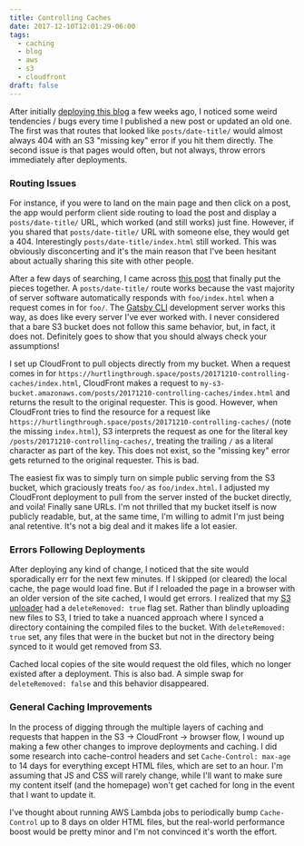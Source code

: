 ```yaml
---
title: Controlling Caches
date: 2017-12-10T12:01:29-06:00
tags:
  - caching
  - blog
  - aws
  - s3
  - cloudfront
draft: false
---
```


After initially [deploying this blog](/posts/20171204-building-a-blog/) a few weeks ago, I noticed some weird tendencies / bugs every time I published a new post or updated an old one. The first was that routes that looked like `posts/date-title/` would almost always 404 with an S3 "missing key" error if you hit them directly. The second issue is that pages would often, but not always, throw errors immediately after deployments.

### Routing Issues

For instance, if you were to land on the main page and then click on a post, the app would perform client side routing to load the post and display a `posts/date-title/` URL, which worked (and still works) just fine. However, if you shared that `posts/date-title/` URL with someone else, they would get a 404. Interestingly `posts/date-title/index.html` still worked. This was obviously disconcerting and it's the main reason that I've been hesitant about actually sharing this site with other people.

After a few days of searching, I came across [this post](http://someguyontheinter.net/blog/serving-index-pages-from-a-non-root-location-via-cloudfront/) that finally put the pieces together. A `posts/date-title/` route works because the vast majority of server software automatically responds with `foo/index.html` when a request comes in for `foo/`. The [Gatsby CLI](https://www.npmjs.com/package/gatsby-cli) development server works this way, as does like every server I've ever worked with. I never considered that a bare S3 bucket does not follow this same behavior, but, in fact, it does not. Definitely goes to show that you should always check your assumptions!

I set up CloudFront to pull objects directly from my bucket. When a request comes in for `https://hurtlingthrough.space/posts/20171210-controlling-caches/index.html`, CloudFront makes a request to `my-s3-bucket.amazonaws.com/posts/20171210-controlling-caches/index.html` and returns the result to the original requester. This is good. However, when CloudFront tries to find the resource for a request like `https://hurtlingthrough.space/posts/20171210-controlling-caches/` (note the missing `index.html`), S3 interprets the request as one for the literal key `/posts/20171210-controlling-caches/`, treating the trailing `/` as a literal character as part of the key. This does not exist, so the "missing key" error gets returned to the original requester. This is bad.

The easiest fix was to simply turn on simple public serving from the S3 bucket, which graciously treats `foo/` as `foo/index.html`. I adjusted my CloudFront deployment to pull from the server insted of the bucket directly, and voila! Finally sane URLs. I'm not thrilled that my bucket itself is now publicly readable, but, at the same time, I'm willing to admit I'm just being anal retentive. It's not a big deal and it makes life a lot easier.

### Errors Following Deployments

After deploying any kind of change, I noticed that the site would sporadically err for the next few minutes. If I skipped (or cleared) the local cache, the page would load fine. But if I reloaded the page in a browser with an older version of the site cached, I would get errors. I realized that my [S3 uploader](https://www.npmjs.com/package/s3) had a `deleteRemoved: true` flag set. Rather than blindly uploading new files to S3, I tried to take a nuanced approach where I synced a directory containing the compiled files to the bucket. With `deleteRemoved: true` set, any files that were in the bucket but not in the directory being synced to it would get removed from S3.

Cached local copies of the site would request the old files, which no longer existed after a deployment. This is also bad. A simple swap for `deleteRemoved: false` and this behavior disappeared.

### General Caching Improvements

In the process of digging through the multiple layers of caching and requests that happen in the S3 -> CloudFront -> browser flow, I wound up making a few other changes to improve deployments and caching. I did some research into cache-control headers and set `Cache-Control: max-age` to 14 days for everything except HTML files, which are set to an hour. I'm assuming that JS and CSS will rarely change, while I'll want to make sure my content itself (and the homepage) won't get cached for long in the event that I want to update it.

I've thought about running AWS Lambda jobs to periodically bump `Cache-Control` up to 8 days on older HTML files, but the real-world performance boost would be pretty minor and I'm not convinced it's worth the effort.
